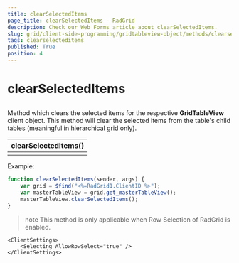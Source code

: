 ```yaml
---
title: clearSelectedItems
page_title: clearSelectedItems - RadGrid
description: Check our Web Forms article about clearSelectedItems.
slug: grid/client-side-programming/gridtableview-object/methods/clearselecteditems
tags: clearselecteditems
published: True
position: 4
---
```


# clearSelectedItems



## 

Method which clears the selected items for the respective **GridTableView** client object. This method will clear the selected items from the table's child tables (meaningful in hierarchical grid only).


|  **clearSelectedItems()**  |
| ------ |
||

Example:

````JavaScript
function clearSelectedItems(sender, args) {
    var grid = $find("<%=RadGrid1.ClientID %>");
    var masterTableView = grid.get_masterTableView();
    masterTableView.clearSelectedItems();
}
````



>note  This method is only applicable when Row Selection of RadGrid is enabled.
>


````ASP.NET
<ClientSettings>
    <Selecting AllowRowSelect="true" />
</ClientSettings>     
````


